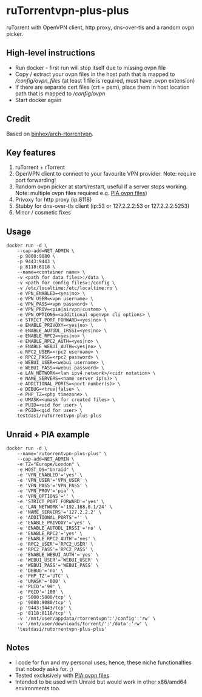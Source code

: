 # ruTorrentvpn-plus-plus
ruTorrent with OpenVPN client, http proxy, dns-over-tls and a random ovpn picker.

## High-level instructions
* Run docker - first run will stop itself due to missing ovpn file
* Copy / extract your ovpn files in the host path that is mapped to */config/ovpn_files* (at least 1 file is required, must have .ovpn extension)
* If there are separate cert files (crt + pem), place them in host location path that is mapped to */config/ovpn*
* Start docker again

## Credit
Based on [binhex/arch-rtorrentvpn](https://hub.docker.com/r/binhex/arch-rtorrentvpn).

## Key features
1. ruTorrent + rTorrent
1. OpenVPN client to connect to your favourite VPN provider. Note: require port forwarding!
1. Random ovpn picker at start/restart, useful if a server stops working. Note: multiple ovpn files required e.g. [PIA ovpn files](https://www.privateinternetaccess.com/openvpn/openvpn.zip))
1. Privoxy for http proxy (ip:8118)
1. Stubby for dns-over-tls client (ip:53 or 127.2.2.2:53 or 127.2.2.2:5253)
1. Minor / cosmetic fixes

## Usage
    docker run -d \
        --cap-add=NET_ADMIN \
        -p 9080:9080 \
        -p 9443:9443 \
        -p 8118:8118 \
        --name=<container name> \
        -v <path for data files>:/data \
        -v <path for config files>:/config \
        -v /etc/localtime:/etc/localtime:ro \
        -e VPN_ENABLED=<yes|no> \
        -e VPN_USER=<vpn username> \
        -e VPN_PASS=<vpn password> \
        -e VPN_PROV=<pia|airvpn|custom> \
        -e VPN_OPTIONS=<additional openvpn cli options> \
        -e STRICT_PORT_FORWARD=<yes|no> \
        -e ENABLE_PRIVOXY=<yes|no> \
        -e ENABLE_AUTODL_IRSSI=<yes|no> \
        -e ENABLE_RPC2=<yes|no> \
        -e ENABLE_RPC2_AUTH=<yes|no> \
        -e ENABLE_WEBUI_AUTH=<yes|no> \
        -e RPC2_USER=<rpc2 username> \
        -e RPC2_PASS=<rpc2 password> \
        -e WEBUI_USER=<webui username> \
        -e WEBUI_PASS=<webui password> \
        -e LAN_NETWORK=<lan ipv4 network>/<cidr notation> \
        -e NAME_SERVERS=<name server ip(s)> \
        -e ADDITIONAL_PORTS=<port number(s)> \
        -e DEBUG=<true|false> \
        -e PHP_TZ=<php timezone> \
        -e UMASK=<umask for created files> \
        -e PUID=<uid for user> \
        -e PGID=<gid for user> \
        testdasi/ruTorrentvpn-plus-plus

## Unraid + PIA example
    docker run -d \
        --name='rutorrentvpn-plus-plus' \
    	--cap-add=NET_ADMIN \
        -e TZ="Europe/London" \
        -e HOST_OS="Unraid" \
        -e 'VPN_ENABLED'='yes' \
        -e 'VPN_USER'='VPN_USER' \
        -e 'VPN_PASS'='VPN_PASS' \
        -e 'VPN_PROV'='pia' \
        -e 'VPN_OPTIONS'='' \
        -e 'STRICT_PORT_FORWARD'='yes' \
        -e 'LAN_NETWORK'='192.168.0.1/24' \
        -e 'NAME_SERVERS'='127.2.2.2' \
        -e 'ADDITIONAL_PORTS'='' \
        -e 'ENABLE_PRIVOXY'='yes' \
        -e 'ENABLE_AUTODL_IRSSI'='no' \
        -e 'ENABLE_RPC2'='yes' \
        -e 'ENABLE_RPC2_AUTH'='yes' \
        -e 'RPC2_USER'='RPC2_USER' \
        -e 'RPC2_PASS'='RPC2_PASS' \
        -e 'ENABLE_WEBUI_AUTH'='yes' \
        -e 'WEBUI_USER'='WEBUI_USER' \
        -e 'WEBUI_PASS'='WEBUI_PASS' \
        -e 'DEBUG'='no' \
        -e 'PHP_TZ'='UTC' \
        -e 'UMASK'='000' \
        -e 'PUID'='99' \
        -e 'PGID'='100' \
        -p '5000:5000/tcp' \
        -p '9080:9080/tcp' \
        -p '9443:9443/tcp' \
        -p '8118:8118/tcp' \
        -v '/mnt/user/appdata/rtorrentvpn':'/config':'rw' \
        -v '/mnt/user/downloads/torrent/':'/data':'rw' \
        'testdasi/rutorrentvpn-plus-plus'

## Notes
* I code for fun and my personal uses; hence, these niche functionalties that nobody asks for. ;)
* Tested exclusively with [PIA ovpn files](https://www.privateinternetaccess.com/openvpn/openvpn.zip)
* Intended to be used with Unraid but would work in other x86/amd64 environments too.
  
